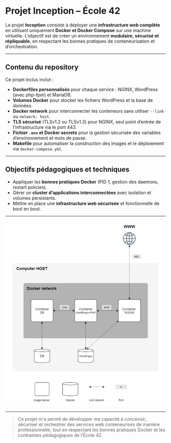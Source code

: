 # Projet Inception – École 42

Le projet **Inception** consiste à déployer une **infrastructure web complète** en utilisant uniquement **Docker et Docker Compose** sur une machine virtuelle. L’objectif est de créer un environnement **modulaire, sécurisé et répliquable**, en respectant les bonnes pratiques de conteneurisation et d’orchestration.  

---

## Contenu du repository

Ce projet inclus inclut :  

- **Dockerfiles personnalisés** pour chaque service : NGINX, WordPress (avec php-fpm) et MariaDB.  
- **Volumes Docker** pour stocker les fichiers WordPress et la base de données.  
- **Docker network** pour interconnecter les conteneurs sans utiliser `--link` ou `network: host`.  
- **TLS sécurisé** (TLSv1.2 ou TLSv1.3) pour NGINX, seul point d’entrée de l’infrastructure via le port 443.  
- **Fichier `.env` et Docker secrets** pour la gestion sécurisée des variables d’environnement et mots de passe.  
- **Makefile** pour automatiser la construction des images et le déploiement via `docker-compose.yml`.  

---

## Objectifs pédagogiques et techniques

- Appliquer les **bonnes pratiques Docker** (PID 1, gestion des daemons, restart policies).  
- Gérer un **cluster d’applications interconnectées** avec isolation et volumes persistants.  
- Mettre en place une **infrastructure web sécurisée** et fonctionnelle de bout en bout.  

---
![Schéma architecture](assets/Image_architecture.png)

---

> Ce projet m'a permit de développer ma capacité à concevoir, sécuriser et orchestrer des services web conteneurisés de manière professionnelle, tout en respectant les bonnes pratiques Docker et les contraintes pédagogiques de l’École 42.
